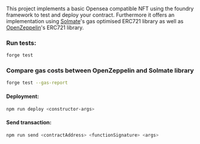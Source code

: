 This project implements a basic Opensea compatible NFT using the foundry framework to test and deploy your contract. Furthermore it offers an implementation using [Solmate](https://github.com/Rari-Capital/solmate/blob/main/src/tokens/ERC721.sol)'s gas optimised ERC721 library as well as [OpenZeppelin](https://github.com/OpenZeppelin/openzeppelin-contracts/blob/master/contracts/token/ERC721/ERC721.sol)'s ERC721 library.

### Run tests:
```bash
forge test
```

### Compare gas costs between OpenZeppelin and Solmate library
```bash
forge test --gas-report
```
#### Deployment:
```bash
npm run deploy <constructor-args>
```
#### Send transaction:
```bash
npm run send <contractAddress> <functionSignature> <args>
```
